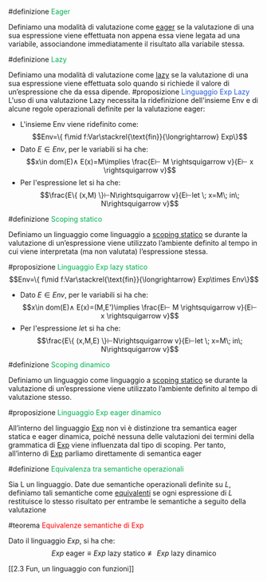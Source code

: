
 #definizione <font color="#00b050">Eager</font>

  Definiamo una modalità di valutazione come <u>eager</u> se la valutazione di una sua espressione viene effettuata non appena essa viene legata ad una variabile, associandone immediatamente il risultato alla variabile stessa.

 #definizione <font color="#00b050">Lazy</font>

  Definiamo una modalità di valutazione come <u>lazy</u> se la valutazione di una sua espressione viene effettuata solo quando si richiede il valore di un’espressione che da essa dipende.
  #proposizione <font color="#245bdb">Linguaggio Exp Lazy</font>
   L'uso di una valutazione Lazy necessita la ridefinizione dell'insieme Env e di alcune regole operazionali definite per la valutazione eager:
   - L'insieme Env viene ridefinito come:$$Env=\{ f\mid f:Var\stackrel{\text{fin}}{\longrightarrow} Exp\}$$
   - Dato $E \in Env$, per le variabili si ha che:$$x\in dom(E)∧ E(x)=M\implies \frac{E⊢ M \rightsquigarrow  v}{E⊢ x \rightsquigarrow  v}$$
   - Per l'espressione let si ha che:$$\frac{E\{ (x,M) \}⊢N\rightsquigarrow v}{E⊢let \; x=M\; in\; N\rightsquigarrow v}$$

 #definizione <font color="#00b050">Scoping statico</font>

  Definiamo un linguaggio come linguaggio a <u>scoping statico</u> se durante la valutazione di un’espressione viene utilizzato l’ambiente definito al tempo in cui viene interpretata (ma non valutata) l’espressione stessa.
  
  #proposizione <font color="#00b050">Linguaggio Exp lazy statico</font>
   $$Env=\{ f\mid f:Var\stackrel{\text{fin}}{\longrightarrow} Exp\times Env\}$$
   - Dato $E \in Env$, per le variabili si ha che:$$x\in dom(E)∧ E(x)=(M,E')\implies \frac{E⊢ M \rightsquigarrow  v}{E⊢ x \rightsquigarrow  v}$$
   - Per l'espressione $le$t si ha che:$$\frac{E\{ (x,M,E) \}⊢N\rightsquigarrow v}{E⊢let \; x=M\; in\; N\rightsquigarrow v}$$

 #definizione <font color="#00b050">Scoping dinamico</font>

  Definiamo un linguaggio come linguaggio a <u>scoping statico</u> se durante la valutazione di un’espressione viene utilizzato l’ambiente definito al tempo di valutazione stesso.

  #proposizione  <font color="#00b050">Linguaggio Exp eager dinamico</font>

   All’interno del linguaggio <u>Exp</u> non vi è distinzione tra semantica eager statica e eager dinamica, poiché nessuna delle valutazioni dei termini della grammatica di <u>Exp</u> viene influenzata dal tipo di scoping. Per tanto, all’interno di <u>Exp</u> parliamo direttamente di semantica eager

 #definizione <font color="#00b050">Equivalenza tra semantiche operazionali</font>

  Sia L un linguaggio. Date due semantiche operazionali definite su $L$, definiamo tali semantiche come <u>equivalenti</u> se ogni espressione di $L$ restituisce lo stesso risultato per entrambe le semantiche a seguito della valutazione

 #teorema<font color="#ff0000"> Equivalenze semantiche di Exp</font>

  Dato il linguaggio $Exp$, si ha che:$$Exp\text{ eager}\equiv Exp\text{ lazy statico}\not\equiv Exp\text{ lazy dinamico}$$
 

[[2.3 Fun, un linguaggio con funzioni]]


 